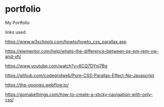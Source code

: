 # portfolio
My Portfolio


links used

https://www.w3schools.com/howto/howto_css_parallax.asp

https://elementor.com/help/whats-the-difference-between-px-em-rem-vw-and-vh/

https://www.youtube.com/watch?v=6CQ7DYni7Bg

https://github.com/codegridweb/Pure-CSS-Parallax-Effect-No-Javascript

https://the-goonies.webflow.io/

https://gomakethings.com/how-to-create-a-sticky-navigation-with-only-css/
